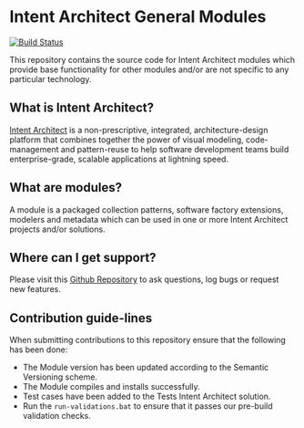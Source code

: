 # Intent Architect General Modules

[![Build Status](https://dev.azure.com/intentarchitect/Intent%20Architect/_apis/build/status/IntentSoftware.Intent.Modules?branchName=master)](https://dev.azure.com/intentarchitect/Intent%20Architect/_build/latest?definitionId=6&branchName=master)

This repository contains the source code for Intent Architect modules which provide base functionality for other modules and/or are not specific to any particular technology.

## What is Intent Architect?

[Intent Architect](http://intentarchitect.com/) is a non-prescriptive, integrated, architecture-design platform that combines together the power of
visual modeling, code-management and pattern-reuse to help software development teams build enterprise-grade, scalable applications at lightning speed.

## What are modules?

A module is a packaged collection patterns, software factory extensions, modelers and metadata which can be used in one or more Intent Architect projects and/or solutions.

## Where can I get support?

Please visit this [Github Repository](https://github.com/IntentSoftware/Support/issues) to ask questions, log bugs or request new features.

## Contribution guide-lines

When submitting contributions to this repository ensure that the following has been done:

- The Module version has been updated according to the Semantic Versioning scheme.
- The Module compiles and installs successfully.
- Test cases have been added to the Tests Intent Architect solution.
- Run the `run-validations.bat` to ensure that it passes our pre-build validation checks.
